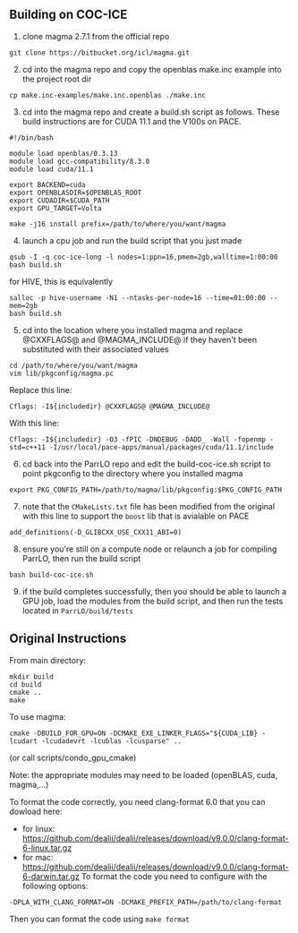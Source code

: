 ## Building on COC-ICE
1. clone magma 2.7.1 from the official repo
```
git clone https://bitbucket.org/icl/magma.git
```
2. cd into the magma repo and copy the openblas make.inc example into the project root dir
```
cp make.inc-examples/make.inc.openblas ./make.inc
```
3. cd into the magma repo and create a build.sh script as follows. These build instructions are for CUDA 11.1 and the V100s on PACE.
```
#!/bin/bash

module load openblas/0.3.13
module load gcc-compatibility/8.3.0
module load cuda/11.1

export BACKEND=cuda
export OPENBLASDIR=$OPENBLAS_ROOT
export CUDADIR=$CUDA_PATH
export GPU_TARGET=Volta

make -j16 install prefix=/path/to/where/you/want/magma
```
4. launch a cpu job and run the build script that you just made
```
qsub -I -q coc-ice-long -l nodes=1:ppn=16,pmem=2gb,walltime=1:00:00
bash build.sh
```
for HIVE, this is equivalently

```
salloc -p hive-username -N1 --ntasks-per-node=16 --time=01:00:00 --mem=2gb
bash build.sh
```

5. cd into the location where you installed magma and replace @CXXFLAGS@ and @MAGMA_INCLUDE@ if they haven't been substituted with their associated values
```
cd /path/to/where/you/want/magma
vim lib/pkgconfig/magma.pc
```
Replace this line:
```
Cflags: -I${includedir} @CXXFLAGS@ @MAGMA_INCLUDE@
```
With this line:
```
Cflags: -I${includedir} -O3 -fPIC -DNDEBUG -DADD_ -Wall -fopenmp -std=c++11 -I/usr/local/pace-apps/manual/packages/cuda/11.1/include
```
6. cd back into the ParrLO repo and edit the build-coc-ice.sh script to point pkgconfig to the directory where you installed magma
```
export PKG_CONFIG_PATH=/path/to/magma/lib/pkgconfig:$PKG_CONFIG_PATH
```
7. note that the `CMakeLists.txt` file has been modified from the original with this line to support the `boost` lib that is avialable on PACE
```
add_definitions(-D_GLIBCXX_USE_CXX11_ABI=0)
```
8. ensure you're still on a compute node or relaunch a job for compiling ParrLO, then run the build script
```
bash build-coc-ice.sh
```
9. if the build completes successfully, then you should be able to launch a GPU job, load the modules from the build script, and then run the tests located in `ParrLO/build/tests`


## Original Instructions
From main directory:
```
mkdir build
cd build
cmake ..
make
```

To use magma:
```
cmake -DBUILD_FOR_GPU=ON -DCMAKE_EXE_LINKER_FLAGS="${CUDA_LIB} -lcudart -lcudadevrt -lcublas -lcusparse" ..
```

(or call scripts/condo_gpu_cmake)

Note: the appropriate modules may need to be loaded (openBLAS, cuda, magma,...)

To format the code correctly, you need clang-format 6.0 that you can dowload
here:
  - for linux: https://github.com/dealii/dealii/releases/download/v9.0.0/clang-format-6-linux.tar.gz
  - for mac: https://github.com/dealii/dealii/releases/download/v9.0.0/clang-format-6-darwin.tar.gz
To format the code you need to configure with the following options:
```
-DPLA_WITH_CLANG_FORMAT=ON -DCMAKE_PREFIX_PATH=/path/to/clang-format
```
Then you can format the code using `make format`
